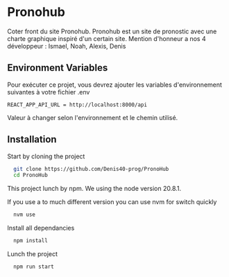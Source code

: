
# Pronohub

Coter front du site Pronohub. Pronohub est un site de pronostic avec une charte graphique inspiré d'un certain site. 
Mention d'honneur a nos 4 développeur : Ismael, Noah, Alexis, Denis 


## Environment Variables

Pour exécuter ce projet, vous devrez ajouter les variables d'environnement suivantes à votre fichier .env

`REACT_APP_API_URL = http://localhost:8000/api`

Valeur à changer selon l'environnement et le chemin utilisé.


## Installation

Start by cloning the project
```bash
  git clone https://github.com/Denis40-prog/PronoHub
  cd PronoHub
```

This project lunch by npm.
We using the node version 20.8.1.

If you use a to much different version you can use nvm for switch quickly
```bash
  nvm use
```

Install all dependancies
```bash
  npm install
```

Lunch the project
```bash
  npm run start
```

